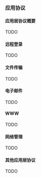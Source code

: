 ### 应用协议

#### 应用层协议概要
TODO

#### 远程登录
TODO

#### 文件传输
TODO

#### 电子邮件
TODO

#### WWW
TODO

#### 网络管理
TODO

#### 其他应用层协议
TODO
